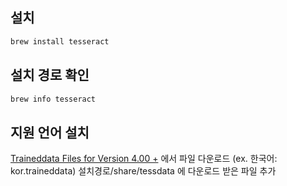 ## 설치
``` sh
brew install tesseract
```

## 설치 경로 확인
``` sh
brew info tesseract
```

## 지원 언어 설치
[Traineddata Files for Version 4.00 +](https://tesseract-ocr.github.io/tessdoc/Data-Files) 에서 파일 다운로드 (ex. 한국어: kor.traineddata)
설치경로/share/tessdata 에 다운로드 받은 파일 추가